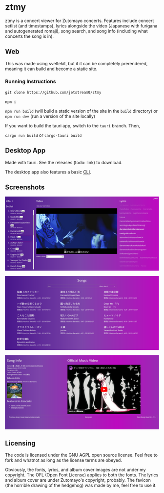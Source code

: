 # ztmy

ztmy is a concert viewer for Zutomayo concerts. Features include concert setlist (and timestamps), lyrics alongside the video (Japanese with furigana and autogenerated romaji), song search, and song info (including what concerts the song is in).

## Web

This was made using sveltekit, but it it can be completely prerendered, meaning it can build and become a static site.

### Running Instructions

`git clone https://github.com/jetstream0/ztmy`

`npm i`

`npm run build` (will build a static version of the site in the `build` directory) or `npm run dev` (run a version of the site locally)

If you want to build the tauri app, switch to the `tauri` branch. Then,

`cargo run build` or `cargo-tauri build`

## Desktop App

Made with tauri. See the releases (todo: link) to download.

The desktop app also features a basic [CLI](/docs/CLI.md).

## Screenshots

![Concert and lyrics interface](/docs/images/ztmy-1.png)

![Songs search interface](/docs/images/ztmy-2.png)

![Song info interface](/docs/images/ztmy-3.png)

## Licensing

The code is licensed under the GNU AGPL open source license. Feel free to fork and whatnot as long as the license terms are obeyed.

Obviously, the fonts, lyrics, and album cover images are not under my copyright. The OFL (Open Font License) applies to both the fonts. The lyrics and album cover are under Zutomayo's copyright, probably. The favicon (the horrible drawing of the hedgehog) was made by me, feel free to use it.
